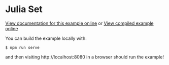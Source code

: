 # Julia Set

[View documentation for this example online][dox] or [View compiled example
online][compiled]

[compiled]: https://wasm-bindgen.github.io/wasm-bindgen/exbuild/julia_set/
[dox]: https://wasm-bindgen.github.io/wasm-bindgen/examples/julia.html

You can build the example locally with:

```
$ npm run serve
```

and then visiting http://localhost:8080 in a browser should run the example!
